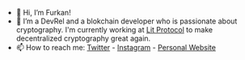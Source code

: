 - 👋 Hi, I’m Furkan!
- 🌱 I’m a DevRel and a blokchain developer who is passionate about cryptography. I'm currently working at [Lit Protocol](https://github.com/LIT-Protocol) to make decentralized cryptography great again.
- 📫 How to reach me: [Twitter](https://twitter.com/furkanakalcom) - [Instagram](https://instagram.com/furkanakalcom) - [Personal Website](https://furkanakal.com)

<!---
furkanakal/furkanakal is a ✨ special ✨ repository because its `README.md` (this file) appears on your GitHub profile.
You can click the Preview link to take a look at your changes.
--->
